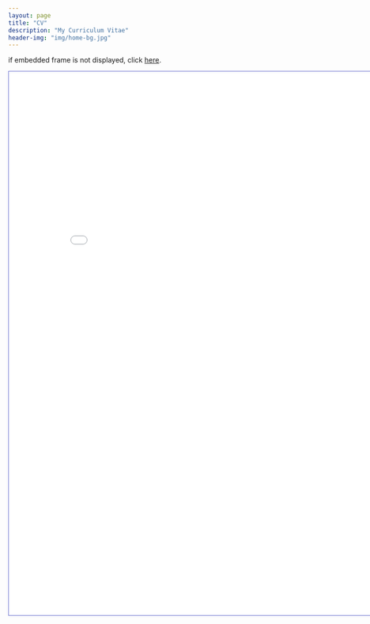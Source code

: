 ```yaml
---
layout: page
title: "CV"
description: "My Curriculum Vitae"
header-img: "img/home-bg.jpg"
---
```


if embedded frame is not displayed, click [here](https://voidism.github.io/CV.pdf).

<!-- <iframe src="http://docs.google.com/gview?url=https://voidism.github.io/CV.pdf&embedded=true" style="width:100%; height:500px;" frameborder="0"></iframe>

<embed src="CV.pdf" type="application/pdf" /> -->

<iframe style="border:1px solid #666CCC" title="MyCV" src="./CV.pdf" frameborder="1" scrolling="auto" height="1100" width="850" ></iframe>